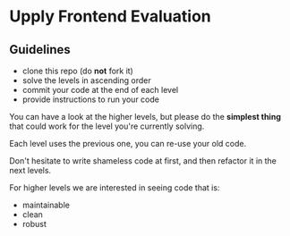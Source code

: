 # Upply Frontend Evaluation

## Guidelines

- clone this repo (do **not** fork it)
- solve the levels in ascending order
- commit your code at the end of each level
- provide instructions to run your code


You can have a look at the higher levels, but please do the **simplest thing** that could work for the level you're currently solving.

Each level uses the previous one, you can re-use your old code.

Don't hesitate to write shameless code at first, and then refactor it in the next levels.

For higher levels we are interested in seeing code that is:
- maintainable
- clean
- robust
